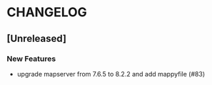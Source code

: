 # CHANGELOG

## [Unreleased]

### New Features

- upgrade mapserver from 7.6.5 to 8.2.2 and add mappyfile (#83)


